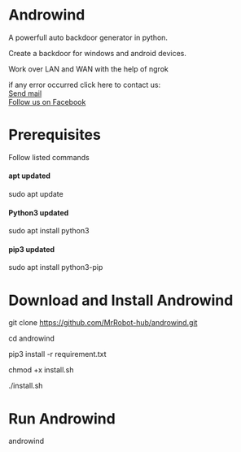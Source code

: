 # Androwind
A powerfull auto backdoor generator in python.

Create a backdoor for windows and android devices.

Work over LAN and WAN with the help of ngrok

if any error occurred click here to contact us: 
<br> <a href="mailto:umerfarid53@gmail.com">Send mail</a>
<br><a href="www.facebook.com/cybernetics.me">Follow us on Facebook</a>

# Prerequisites
Follow listed commands

<h4> apt updated </h4>

sudo apt update

<h4> Python3 updated </h4>

sudo apt install python3

<h4> pip3 updated </h4>

sudo apt install python3-pip

# Download and Install Androwind

git clone https://github.com/MrRobot-hub/androwind.git

cd androwind

pip3 install -r requirement.txt

chmod +x install.sh

./install.sh

# Run Androwind
androwind
